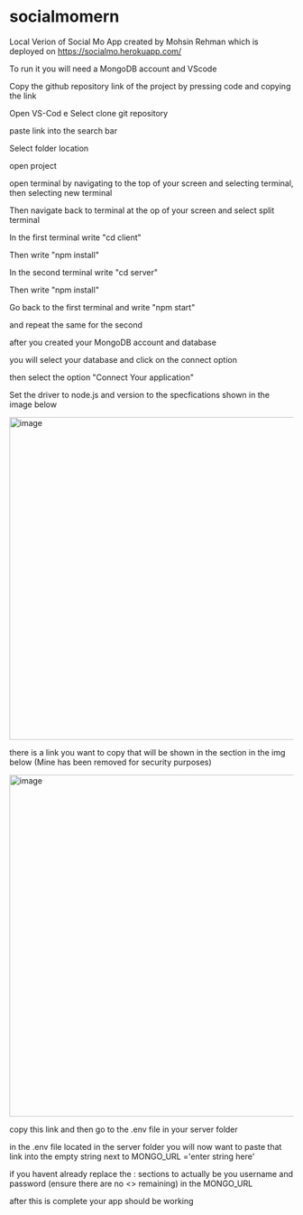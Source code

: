 # socialmomern
Local Verion of Social Mo App created by Mohsin Rehman which is deployed on
https://socialmo.herokuapp.com/

To run it you will need a MongoDB account and VScode

Copy the github repository link of the project by pressing code and copying the link

Open VS-Cod
e
Select clone git repository

paste link into the search bar

Select folder location

open project

open terminal by navigating to the top of your screen and selecting terminal, then selecting new terminal

Then navigate back to terminal at the op of your screen and select split terminal

In the first terminal write "cd client"

Then write "npm install"

In the second terminal write "cd server"

Then write "npm install"

Go back to the first terminal and write "npm start"

and repeat the same for the second

after you created your MongoDB account and database

you will select your database and click on the connect option

then select the option "Connect Your application"

Set the driver to node.js and version to the specfications shown in the image below

<img width="572" alt="image" src="https://user-images.githubusercontent.com/58042011/212520508-d357923f-cb7c-4012-8195-11ff02901015.png">

there is a link you want to copy that will be shown in the section in the img below (Mine has been removed for security purposes)

<img width="606" alt="image" src="https://user-images.githubusercontent.com/58042011/212520571-b898326c-ab2c-486b-8035-6651a6828197.png">

copy this link and then go to the .env file in your server folder

in the .env file located in the server folder you will now want to paste that link into the empty string next to MONGO_URL ='enter string here'

if you havent already replace the <username>:<Password> sections to actually be you username and password (ensure there are no <> remaining) in the MONGO_URL
  
after this is complete your app should be working
